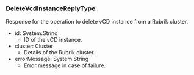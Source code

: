 ### DeleteVcdInstanceReplyType
Response for the operation to delete vCD instance from a Rubrik cluster.

- id: System.String
  - ID of the vCD instance.
- cluster: Cluster
  - Details of the Rubrik cluster.
- errorMessage: System.String
  - Error message in case of failure.
